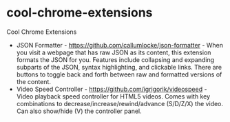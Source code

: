 # cool-chrome-extensions

Cool Chrome Extensions

- JSON Formatter - https://github.com/callumlocke/json-formatter - When you visit a webpage that has raw JSON as its content, this extension formats the JSON for you. Features include collapsing and expanding subparts of the JSON, syntax highlighting, and clickable links. There are buttons to toggle back and forth between raw and formatted versions of the content.
- Video Speed Controller - https://github.com/igrigorik/videospeed - Video playback speed controller for HTML5 videos. Comes with key combinations to decrease/increase/rewind/advance (S/D/Z/X) the video. Can also show/hide (V) the controller panel.
